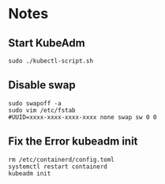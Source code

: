 # Notes
## Start KubeAdm
```
sudo ./kubectl-script.sh
```

## Disable swap
```
sudo swapoff -a
sudo vim /etc/fstab
#UUID=xxxx-xxxx-xxxx-xxxx none swap sw 0 0
```

## Fix the Error kubeadm init
```
rm /etc/containerd/config.toml
systemctl restart containerd
kubeadm init
```
